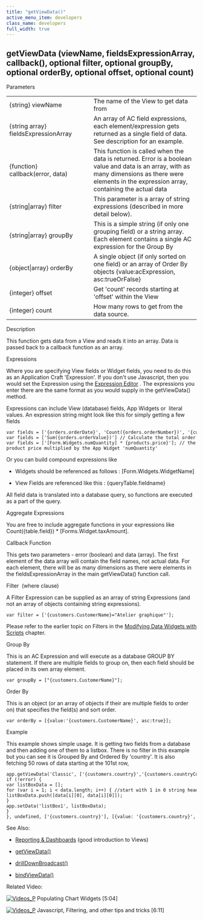 ```yaml
---
title: "getViewData()"
active_menu_item: developers
class_name: developers
full_width: true
---
```



## getViewData (viewName, fieldsExpressionArray, callback(), optional filter, optional groupBy, optional orderBy, optional offset, optional count)

Parameters

<table>
<tr>
<td width="257">
{string} viewName

</td>
<td width="15">
</td>
<td width="608">
The name of the View to get data from

</td>
</tr>
<tr>
<td width="257">
{string array} fieldsExpressionArray

</td>
<td width="15">
</td>
<td width="608">
An array of AC field expressions, each element/expression gets returned as a single field of data. See description for an example.

</td>
</tr>
<tr>
<td width="257">
{function} callback(error, data)

</td>
<td width="15">
</td>
<td width="608">
This function is called when the data is returned. Error is a boolean value and data is an array, with as many dimensions as there were elements in the expression array, containing the actual data

</td>
</tr>
<tr>
<td width="257">
{string|array} filter

</td>
<td width="15">
</td>
<td width="608">
This parameter is a array of string expressions (described in more detail below).

</td>
</tr>
<tr>
<td width="257">
{string|array} groupBy

</td>
<td width="15">
</td>
<td width="608">
This is a simple string (if only one grouping field) or a string array. Each element contains a single AC expression for the Group By

</td>
</tr>
<tr>
<td width="257">
{object|array} orderBy

</td>
<td width="15">
</td>
<td width="608">
A single object (if only sorted on one field) or an array of Order By objects {value:acExpression, asc:trueOrFalse}

</td>
</tr>
<tr>
<td width="257">
{integer} offset

</td>
<td width="15">
</td>
<td width="608">
Get 'count' records starting at 'offset' within the View

</td>
</tr>
<tr>
<td width="257">
{integer} count

</td>
<td width="15">
</td>
<td width="608">
How many rows to get from the data source.

</td>
</tr>
</table>

Description

This function gets data from a View and reads it into an array. Data is passed back to a callback function as an array.

Expressions

Where you are specifying View fields or Widget fields, you need to do this as an Application Craft 'Expression'. If you don't use Javascript, then you would set the Expression using the [Expression Editor](../../../product-guide/advanced-features/data-integration,-reporting-dashboards/data-section-properties/the-expression-editor.htm) . The expressions you enter there are the same format as you would supply in the getViewData() method.

Expressions can include View (database) fields, App Widgets or  literal values. An expression string might look like this for simply getting a few fields

    var fields = ['{orders.orderDate}', 'Count({orders.orderNumber})', '{customers.customerName}'];
    var fields = ['Sum({orders.orderValue})'] // Calculate the total order value within the database query
    var fields = ['[Form.Widgets.numQuantity] * {products.price}']; // the product price multiplied by the App Widget 'numQuantity'
   

Or you can build compound expressions like

 - Widgets should be referenced as follows : [Form.Widgets.WidgetName]

 - View Fields are referenced like this : {queryTable.fieldname}

All field data is translated into a database query, so functions are executed as a part of the query.

Aggregate Expressions

You are free to include aggregate functions in your expressions like Count({table.field}) \* [Forms.Widget.taxAmount].

Callback Function

This gets two parameters - error (boolean) and data (array). The first element of the data array will contain the field names, not actual data. For each element, there will be as many dimensions as there were elements in the fieldsExpressionArray in the main getViewData() function call.

Filter  (where clause)

A Filter Expression can be supplied as an array of string Expressions (and not an array of objects containing string expressions).

    var filter = ['{customers.CustomerName}="Atelier graphique"'];
   

Please refer to the earlier topic on Filters in the [Modifying Data Widgets with Scripts](modifying_data_widgets_with_sc.htm) chapter.

Group By

This is an AC Expression and will execute as a database GROUP BY statement. If there are multiple fields to group on, then each field should be placed in its own array element.

    var groupBy = ["{customers.CustomerName}"];
   

Order By

This is an object (or an array of objects if their are multiple fields to order on) that specifies the field(s) and sort order.

    var orderBy = [{value:'{customers.CustomerName}', asc:true}];
   

Example

This example shows simple usage. It is getting two fields from a database and then adding one of them to a listbox. There is no filter in this example but you can see it is Grouped By and Ordered By 'country'. It is also fetching 50 rows of data starting at the 101st row,

    app.getViewData('Classic', ['{customers.country}','{customers.countryCode}'], function(error, data) {
    if (!error) {
    var listBoxData = [];
    for (var i = 1; i < data.length; i++) { //start with 1 in 0 string header is placed
    listBoxData.push([data[i][0], data[i][0]]);
    }
    app.setData('listBox1', listBoxData);
    }
    }, undefined, ['{customers.country}'], [{value: '{customers.country}', asc: false}], 101, 50);
   

See Also:

 - [Reporting & Dashboards](../../../product-guide/advanced-features/data-integration,-reporting-dashboards/index.htm) (good introduction to Views)

 - [getViewData()](getviewdata.htm)

 - [drillDownBroadcast()](drilldownbroadcast.htm)

 - [bindViewData()](setviewcallback.htm)

Related Video:

[![Videos\_P](/img/docs/videos_p.png)](http://www.youtube.com/v/4FXN_AsiiMs?autoplay=1&hd=1&fs=1&showsearch=0&rel=0&) Populating Chart Widgets [5:04]

[![Videos\_P](/img/docs/videos_p.png)](http://www.youtube.com/v/rKbMmF7kcXs?autoplay=1&hd=1&fs=1&showsearch=0&rel=0&) Javascript, Filtering, and other tips and tricks [6:11]
